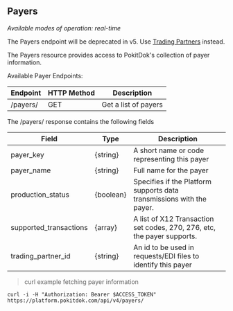 ## Payers

*Available modes of operation: real-time*

<aside class="warning">
The Payers endpoint will be deprecated in v5. Use <a href="#trading-partners">Trading Partners</a> instead.
</aside>

The Payers resource provides access to PokitDok's collection of payer information.

Available Payer Endpoints:

Endpoint | HTTP Method | Description
-------- | ----------- | -----------
/payers/ | GET | Get a list of payers

The /payers/ response contains the following fields

Field | Type | Description
----- | ---- | -----------
payer_key | {string} | A short name or code representing this payer
payer_name | {string} | Full name for the payer
production_status | {boolean} | Specifies if the Platform supports data transmissions with the payer.
supported_transactions | {array} | A list of X12 Transaction set codes, 270, 276, etc, the payer supports.
trading_partner_id | {string} | An id to be used in requests/EDI files to identify this payer

> curl example fetching payer information

```shell
curl -i -H "Authorization: Bearer $ACCESS_TOKEN" https://platform.pokitdok.com/api/v4/payers/
```